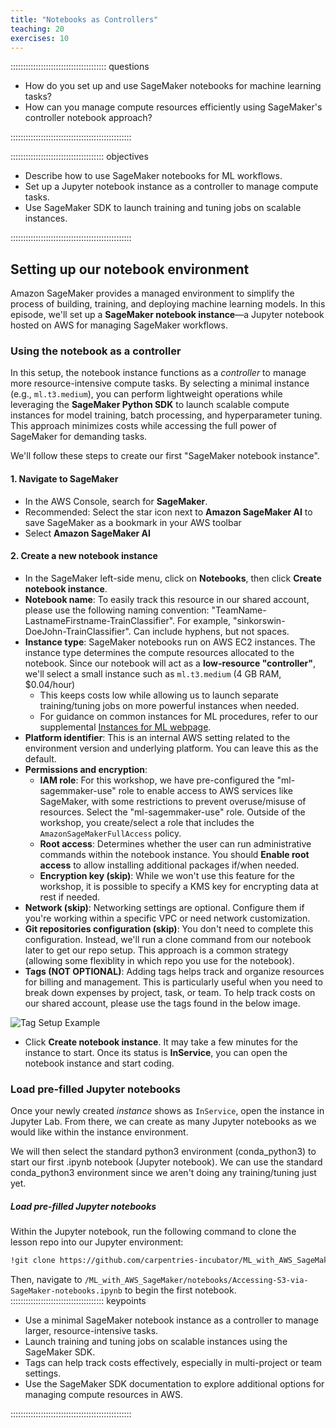 ```yaml
---
title: "Notebooks as Controllers"
teaching: 20
exercises: 10
---
```


:::::::::::::::::::::::::::::::::::::: questions 

- How do you set up and use SageMaker notebooks for machine learning tasks?
- How can you manage compute resources efficiently using SageMaker's controller notebook approach?

::::::::::::::::::::::::::::::::::::::::::::::::

::::::::::::::::::::::::::::::::::::: objectives

- Describe how to use SageMaker notebooks for ML workflows.
- Set up a Jupyter notebook instance as a controller to manage compute tasks.
- Use SageMaker SDK to launch training and tuning jobs on scalable instances.

::::::::::::::::::::::::::::::::::::::::::::::::

## Setting up our notebook environment
Amazon SageMaker provides a managed environment to simplify the process of building, training, and deploying machine learning models. In this episode, we'll set up a **SageMaker notebook instance**—a Jupyter notebook hosted on AWS for managing SageMaker workflows. 

### Using the notebook as a controller
In this setup, the notebook instance functions as a *controller* to manage more resource-intensive compute tasks. By selecting a minimal instance (e.g., `ml.t3.medium`), you can perform lightweight operations while leveraging the **SageMaker Python SDK** to launch scalable compute instances for model training, batch processing, and hyperparameter tuning. This approach minimizes costs while accessing the full power of SageMaker for demanding tasks.

We'll follow these steps to create our first "SageMaker notebook instance".

#### 1. Navigate to SageMaker
- In the AWS Console, search for **SageMaker**.
- Recommended: Select the star icon next to **Amazon SageMaker AI** to save SageMaker as a bookmark in your AWS toolbar 
- Select  **Amazon SageMaker AI**

#### 2. Create a new notebook instance
- In the SageMaker left-side menu, click on **Notebooks**, then click **Create notebook instance**.
- **Notebook name**: To easily track this resource in our shared account, please use the following naming convention: "TeamName-LastnameFirstname-TrainClassifier". For example, "sinkorswin-DoeJohn-TrainClassifier". Can include hyphens, but not spaces. 
- **Instance type**: SageMaker notebooks run on AWS EC2 instances. The instance type determines the compute resources allocated to the notebook. Since our notebook will act as a **low-resource "controller"**, we'll select a small instance such as `ml.t3.medium` (4 GB RAM, $0.04/hour)  
  - This keeps costs low while allowing us to launch separate training/tuning jobs on more powerful instances when needed.  
  - For guidance on common instances for ML procedures, refer to our supplemental [Instances for ML webpage](https://carpentries-incubator.github.io/ML_with_AWS_SageMaker/instances-for-ML.html).  
- **Platform identifier**: This is an internal AWS setting related to the environment version and underlying platform. You can leave this as the default.
- **Permissions and encryption**:
   - **IAM role**: For this workshop, we have pre-configured the "ml-sagemmaker-use" role to enable access to AWS services like SageMaker, with some restrictions to prevent overuse/misuse of resources. Select the "ml-sagemmaker-use" role. Outside of the workshop, you create/select a role that includes the `AmazonSageMakerFullAccess` policy.
   - **Root access**: Determines whether the user can run administrative commands within the notebook instance.  You should **Enable root access** to allow installing additional packages if/when needed.  
   - **Encryption key (skip)**: While we won't use this feature for the workshop, it is possible to specify a KMS key for encrypting data at rest if needed. 
- **Network (skip)**: Networking settings are optional. Configure them if you're working within a specific VPC or need network customization.
- **Git repositories configuration (skip)**: You don't need to complete this configuration. Instead, we'll run a clone command from our notebook later to get our repo setup. This approach is a common strategy (allowing some flexiblity in which repo you use for the notebook).
- **Tags (NOT OPTIONAL)**: Adding tags helps track and organize resources for billing and management. This is particularly useful when you need to break down expenses by project, task, or team. To help track costs on our shared account, please use the tags found in the below image.

![Tag Setup Example](https://raw.githubusercontent.com/UW-Madison-DataScience/ml-with-aws-sagemaker/main/images/notebook_tags.PNG)

- Click **Create notebook instance**. It may take a few minutes for the instance to start. Once its status is **InService**, you can open the notebook instance and start coding.

### Load pre-filled Jupyter notebooks
Once your newly created *instance* shows as `InService`, open the instance in Jupyter Lab. From there, we can create as many Jupyter notebooks as we would like within the instance environment. 

We will then select the standard python3 environment (conda_python3) to start our first .ipynb notebook (Jupyter notebook). We can use the standard conda_python3 environment since we aren't doing any training/tuning just yet.

##### Load pre-filled Jupyter notebooks
Within the Jupyter notebook, run the following command to clone the lesson repo into our Jupyter environment:

```sh
!git clone https://github.com/carpentries-incubator/ML_with_AWS_SageMaker.git
```

Then, navigate to `/ML_with_AWS_SageMaker/notebooks/Accessing-S3-via-SageMaker-notebooks.ipynb` to begin the first notebook.
::::::::::::::::::::::::::::::::::::: keypoints 

- Use a minimal SageMaker notebook instance as a controller to manage larger, resource-intensive tasks.
- Launch training and tuning jobs on scalable instances using the SageMaker SDK.
- Tags can help track costs effectively, especially in multi-project or team settings.
- Use the SageMaker SDK documentation to explore additional options for managing compute resources in AWS.

::::::::::::::::::::::::::::::::::::::::::::::::
